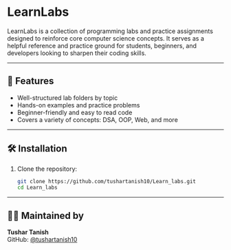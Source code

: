 # LearnLabs

LearnLabs is a collection of programming labs and practice assignments designed to reinforce core computer science concepts. It serves as a helpful reference and practice ground for students, beginners, and developers looking to sharpen their coding skills.

---

## 🚀 Features

- Well-structured lab folders by topic
- Hands-on examples and practice problems
- Beginner-friendly and easy to read code
- Covers a variety of concepts: DSA, OOP, Web, and more

---

## 🛠️ Installation

1. Clone the repository:
   ```bash
   git clone https://github.com/tushartanish10/Learn_labs.git
   cd Learn_labs
---

## 🙋‍♂️ Maintained by

**Tushar Tanish**  
GitHub: [@tushartanish10](https://github.com/tushartanish10)

